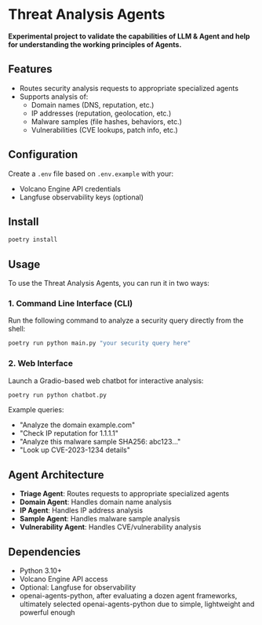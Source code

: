 # Threat Analysis Agents

**Experimental project to validate the capabilities of LLM & Agent and help for understanding the working principles of Agents.**


## Features

- Routes security analysis requests to appropriate specialized agents
- Supports analysis of:
  - Domain names (DNS, reputation, etc.)
  - IP addresses (reputation, geolocation, etc.)
  - Malware samples (file hashes, behaviors, etc.)
  - Vulnerabilities (CVE lookups, patch info, etc.)

## Configuration

Create a `.env` file based on `.env.example` with your:
- Volcano Engine API credentials
- Langfuse observability keys (optional)

## Install
```bash
poetry install
```

## Usage

To use the Threat Analysis Agents, you can run it in two ways:

### 1. Command Line Interface (CLI)
Run the following command to analyze a security query directly from the shell:
```bash
poetry run python main.py "your security query here"
```

### 2. Web Interface
Launch a Gradio-based web chatbot for interactive analysis:
```bash
poetry run python chatbot.py
```


Example queries:
- "Analyze the domain example.com"
- "Check IP reputation for 1.1.1.1"
- "Analyze this malware sample SHA256: abc123..."
- "Look up CVE-2023-1234 details"

## Agent Architecture

- **Triage Agent**: Routes requests to appropriate specialized agents
- **Domain Agent**: Handles domain name analysis
- **IP Agent**: Handles IP address analysis
- **Sample Agent**: Handles malware sample analysis
- **Vulnerability Agent**: Handles CVE/vulnerability analysis

## Dependencies

- Python 3.10+
- Volcano Engine API access
- Optional: Langfuse for observability
- openai-agents-python, after evaluating a dozen agent frameworks,  ultimately selected openai-agents-python due to simple, lightweight and powerful enough
